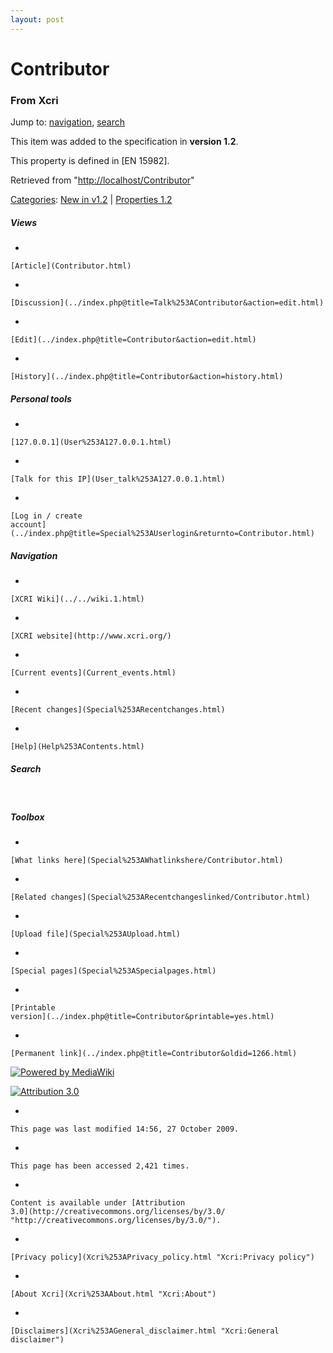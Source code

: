 ```yaml
---
layout: post
---
```








Contributor 
===========













### From Xcri 







Jump to: [navigation](Contributor.html#column-one),
[search](Contributor.html#searchInput)





This item was added to the specification in **version 1.2**.



This property is defined in \[EN 15982\].



Retrieved from
"[http://localhost/Contributor](Contributor.html)"





[Categories](Special%253ACategories.html "Special:Categories"): [New in
v1.2](../index.php@title=Category%253ANew_in_v1.2&action=edit.html "Category:New in v1.2")
| [Properties
1.2](Category%253AProperties_1.2.html "Category:Properties 1.2")

















##### Views



-   

    

    [Article](Contributor.html)
-   

    

    [Discussion](../index.php@title=Talk%253AContributor&action=edit.html)
-   

    

    [Edit](../index.php@title=Contributor&action=edit.html)
-   

    

    [History](../index.php@title=Contributor&action=history.html)







##### Personal tools



-   

    

    [127.0.0.1](User%253A127.0.0.1.html)
-   

    

    [Talk for this IP](User_talk%253A127.0.0.1.html)
-   

    

    [Log in / create
    account](../index.php@title=Special%253AUserlogin&returnto=Contributor.html)











[](../../wiki.1.html "XCRI Wiki")





##### Navigation



-   

    

    [XCRI Wiki](../../wiki.1.html)
-   

    

    [XCRI website](http://www.xcri.org/)
-   

    

    [Current events](Current_events.html)
-   

    

    [Recent changes](Special%253ARecentchanges.html)
-   

    

    [Help](Help%253AContents.html)







##### Search





 









##### Toolbox



-   

    

    [What links here](Special%253AWhatlinkshere/Contributor.html)
-   

    

    [Related changes](Special%253ARecentchangeslinked/Contributor.html)
-   

    

    [Upload file](Special%253AUpload.html)
-   

    

    [Special pages](Special%253ASpecialpages.html)
-   

    

    [Printable
    version](../index.php@title=Contributor&printable=yes.html)
-   

    

    [Permanent link](../index.php@title=Contributor&oldid=1266.html)















[![Powered by
MediaWiki](../skins/common/images/poweredby_mediawiki_88x31.png)](http://www.mediawiki.org/)





[![Attribution 3.0
](http://i.creativecommons.org/l/by/3.0/88x31.png)](http://creativecommons.org/licenses/by/3.0/)



-   

    

    This page was last modified 14:56, 27 October 2009.
-   

    

    This page has been accessed 2,421 times.
-   

    

    Content is available under [Attribution
    3.0](http://creativecommons.org/licenses/by/3.0/ "http://creativecommons.org/licenses/by/3.0/").
-   

    

    [Privacy policy](Xcri%253APrivacy_policy.html "Xcri:Privacy policy")
-   

    

    [About Xcri](Xcri%253AAbout.html "Xcri:About")
-   

    

    [Disclaimers](Xcri%253AGeneral_disclaimer.html "Xcri:General disclaimer")




